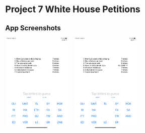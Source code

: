 # Project 7 White House Petitions
<p>

## App Screenshots
<img src= "/Project8/screenshots/1.png" width = "200">&emsp;
<img src= "/Project8/screenshots/2.png" width = "200">&emsp;
</p>


